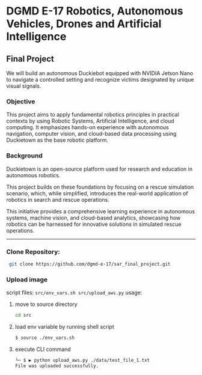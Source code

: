 # DGMD E-17 Robotics, Autonomous Vehicles, Drones and Artificial Intelligence

## Final Project 

We will build an autonomous Duckiebot equipped with NVIDIA Jetson Nano to navigate a controlled setting and recognize victims designated by unique visual signals. 

### Objective

This project aims to apply fundamental robotics principles in practical contexts by using Robotic Systems, Artificial Intelligence, and cloud computing. It emphasizes hands-on experience with autonomous navigation, computer vision, and cloud-based data processing using Duckietown as the base robotic platform.  

### Background

Duckietown is an open-source platform used for research and education in autonomous robotics.

This project builds on these foundations by focusing on a rescue simulation scenario, which, while simplified, introduces the real-world application of robotics in search and rescue operations. 

This initiative provides a comprehensive learning experience in autonomous systems, machine vision, and cloud-based analytics, showcasing how robotics can be harnessed for innovative solutions in simulated rescue operations.

----
### Clone Repository:
```bash
 git clone https://github.com/dgmd-e-17/sar_final_project.git
```


### Upload image 

script files:
    ```
    src/env_vars.sh
    src/upload_aws.py
    ```
usage:

1) move to source directory

    ```bash
    cd src
    ```

2) load env variable by running shell script

    ```bash
    $ source ./env_vars.sh
    ```

3) execute CLI command

    ```bash
    └─ $ ▶ python upload_aws.py ./data/test_file_1.txt 
    File was uploaded successfully.
    ```

